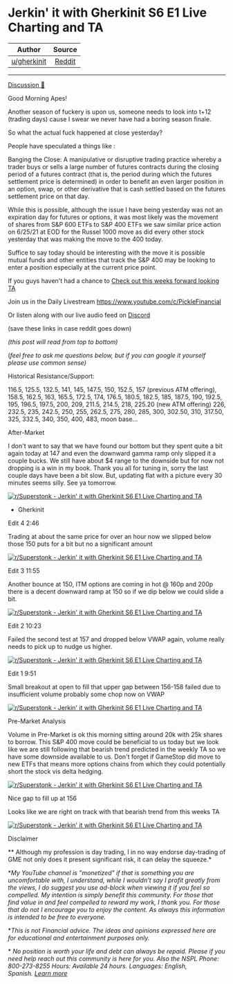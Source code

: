 Jerkin' it with Gherkinit S6 E1 Live Charting and TA
====================================================

| Author       | Source       | 
| :-------------: |:-------------:|
|  [u/gherkinit](https://www.reddit.com/user/gherkinit/) | [Reddit](https://www.reddit.com/r/Superstonk/comments/oxs0bz/jerkin_it_with_gherkinit_s6_e1_live_charting_and/) | 

---

[Discussion 🦍](https://www.reddit.com/r/Superstonk/search?q=flair_name%3A%22Discussion%20%F0%9F%A6%8D%22&restrict_sr=1)

Good Morning Apes!

Another season of fuckery is upon us, someone needs to look into t+12 (trading days) cause I swear we never have had a boring season finale.

So what the actual fuck happened at close yesterday?

People have speculated a things like :

Banging the Close: A manipulative or disruptive trading practice whereby a trader buys or sells a large number of futures contracts during the closing period of a futures contract (that is, the period during which the futures settlement price is determined) in order to benefit an even larger position in an option, swap, or other derivative that is cash settled based on the futures settlement price on that day.

While this is possible, although the issue I have being yesterday was not an expiration day for futures or options, it was most likely was the movement of shares from S&P 600 ETFs to S&P 400 ETFs we saw similar price action on 6/25/21 at EOD for the Russel 1000 move as did every other stock yesterday that was making the move to the 400 today.

Suffice to say today should be interesting with the move it is possible mutual funds and other entities that track the S&P 400 may be looking to enter a position especially at the current price point.

If you guys haven't had a chance to [Check out this weeks forward looking TA](https://www.reddit.com/r/Superstonk/comments/ow16bf/jerkin_it_with_gherkinit_forward_looking_ta_for/)

Join us in the Daily Livestream <https://www.youtube.com/c/PickleFinancial>

Or listen along with our live audio feed on [Discord](https://discord.gg/HbqnUVsSrH)

(save these links in case reddit goes down)

*(this post will read from top to bottom)*

(*feel free to ask me questions below, but if you can google it yourself please use common sense)*

Historical Resistance/Support:

116.5, 125.5, 132.5, 141, 145, 147.5, 150, 152.5, 157 (previous ATM offering), 158.5, 162.5, 163, 165.5, 172.5, 174, 176.5, 180.5, 182.5, 185, 187.5, 190, 192.5, 195, 196.5, 197.5, 200, 209, 211.5, 214.5, 218, 225.20 (new ATM offering) 226, 232.5, 235, 242.5, 250, 255, 262.5, 275, 280, 285, 300, 302.50, 310, 317.50, 325, 332.5, 340, 350, 400, 483, moon base...

After-Market

I don't want to say that we have found our bottom but they spent quite a bit again today at 147 and even the downward gamma ramp only slipped it a couple bucks. We still have about $4 range to the downside but for now not dropping is a win in my book. Thank you all for tuning in, sorry the last couple days have been a bit slow. But, updating flat with a picture every 30 minutes seems silly. See ya tomorrow.

[![r/Superstonk - Jerkin' it with Gherkinit S6 E1 Live Charting and TA](https://preview.redd.it/fwjmyyapdef71.png?width=694&format=png&auto=webp&s=4c7a10234b94e8ac9cec0c60efa79b251a973eee)](https://preview.redd.it/fwjmyyapdef71.png?width=694&format=png&auto=webp&s=4c7a10234b94e8ac9cec0c60efa79b251a973eee)

- Gherkinit

Edit 4 2:46

Trading at about the same price for over an hour now we slipped below those 150 puts for a bit but no a significant amount

[![r/Superstonk - Jerkin' it with Gherkinit S6 E1 Live Charting and TA](https://preview.redd.it/pb22coi50ef71.png?width=1667&format=png&auto=webp&s=7bf1d95431c33e0b6e4a6d27206d5f61620cbfde)](https://preview.redd.it/pb22coi50ef71.png?width=1667&format=png&auto=webp&s=7bf1d95431c33e0b6e4a6d27206d5f61620cbfde)

Edit 3 11:55

Another bounce at 150, ITM options are coming in hot @ 160p and 200p there is a decent downward ramp at 150 so if we dip below we could slide a bit.

[![r/Superstonk - Jerkin' it with Gherkinit S6 E1 Live Charting and TA](https://preview.redd.it/sqcv6wyp5df71.png?width=1679&format=png&auto=webp&s=ea44c2855af360745b101180061e5b85faf440df)](https://preview.redd.it/sqcv6wyp5df71.png?width=1679&format=png&auto=webp&s=ea44c2855af360745b101180061e5b85faf440df)

Edit 2 10:23

Failed the second test at 157 and dropped below VWAP again, volume really needs to pick up to nudge us higher.

[![r/Superstonk - Jerkin' it with Gherkinit S6 E1 Live Charting and TA](https://preview.redd.it/506gxa66pcf71.png?width=1659&format=png&auto=webp&s=caa991215c33aa81c05485f0b832533013ffd5dc)](https://preview.redd.it/506gxa66pcf71.png?width=1659&format=png&auto=webp&s=caa991215c33aa81c05485f0b832533013ffd5dc)

Edit 1 9:51

Small breakout at open to fill that upper gap between 156-158 failed due to insufficient volume probably some chop now on VWAP

[![r/Superstonk - Jerkin' it with Gherkinit S6 E1 Live Charting and TA](https://preview.redd.it/ed3uc4bejcf71.png?width=1662&format=png&auto=webp&s=a66a91a28ba94a6300595f6d38e9a761c1fa4cfd)](https://preview.redd.it/ed3uc4bejcf71.png?width=1662&format=png&auto=webp&s=a66a91a28ba94a6300595f6d38e9a761c1fa4cfd)

Pre-Market Analysis

Volume in Pre-Market is ok this morning sitting around 20k with 25k shares to borrow. This S&P 400 move could be beneficial to us today but we look like we are still following that bearish trend predicted in the weekly TA so we have some downside available to us. Don't forget if GameStop did move to new ETFs that means more options chains from which they could potentially short the stock vis delta hedging.

[![r/Superstonk - Jerkin' it with Gherkinit S6 E1 Live Charting and TA](https://preview.redd.it/26hswdz48cf71.png?width=1668&format=png&auto=webp&s=965596f4f743bfcb9e4a97eb42a045b41864a75e)](https://preview.redd.it/26hswdz48cf71.png?width=1668&format=png&auto=webp&s=965596f4f743bfcb9e4a97eb42a045b41864a75e)

Nice gap to fill up at 156

Looks like we are right on track with that bearish trend from this weeks TA

[![r/Superstonk - Jerkin' it with Gherkinit S6 E1 Live Charting and TA](https://preview.redd.it/sbjdw58j8cf71.png?width=2464&format=png&auto=webp&s=4ce057b6d396b5e19fa3902ba1482b464454ef53)](https://preview.redd.it/sbjdw58j8cf71.png?width=2464&format=png&auto=webp&s=4ce057b6d396b5e19fa3902ba1482b464454ef53)

Disclaimer

** Although my profession is day trading, I in no way endorse day-trading of GME not only does it present significant risk, it can delay the squeeze.*

**My YouTube channel is "monetized" if that is something you are uncomfortable with, I understand, while I wouldn't say I profit greatly from the views, I do suggest you use ad-block when viewing it if you feel so compelled.* *My intention is simply benefit this community. For those that find value in and feel compelled to reward my work, I thank you. For those that do not I encourage you to enjoy the content. As always this information is intended to be free to everyone.*

**This is not Financial advice. The ideas and opinions expressed here are for educational and entertainment purposes only.*

* *No position is worth your life and debt can always be repaid. Please if you need help reach out this community is here for you. Also the NSPL Phone: 800-273-8255 Hours: Available 24 hours. Languages: English, Spanish.* [*Learn more*](https://suicidepreventionlifeline.org/)
